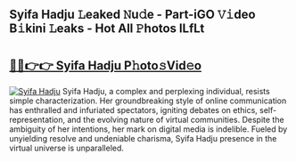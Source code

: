 ## Syifa Hadju 𝙻eaked 𝙽u𝚍e - Part-iGO 𝚅𝚒deo B𝚒kini 𝙻eaks - Hot All 𝙿hotos lLfLt

# <h2><a href="http://ld2i1a0.urlbe.top/?page=Syifa+Hadju">🔗🔗👉👉 Syifa Hadju P𝚑oto𝚜Vid𝚎o</a></h2>

[![Syifa Hadju](https://i.imgur.com/eBuTRDB.gif)](http://ld2i1a0.urlbe.top/?page=Syifa+Hadju)
Syifa Hadju, a complex and perplexing individual, resists simple characterization. Her groundbreaking style of online communication has enthralled and infuriated spectators, igniting debates on ethics, self-representation, and the evolving nature of virtual communities. Despite the ambiguity of her intentions, her mark on digital media is indelible. Fueled by unyielding resolve and undeniable charisma, Syifa Hadju presence in the virtual universe is unparalleled.
